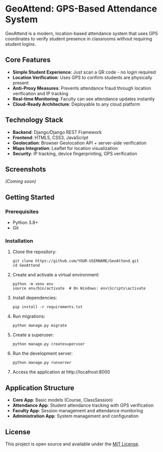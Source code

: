 # GeoAttend: GPS-Based Attendance System

GeoAttend is a modern, location-based attendance system that uses GPS coordinates to verify student presence in classrooms without requiring student logins.

## Core Features

- **Simple Student Experience**: Just scan a QR code - no login required
- **Location Verification**: Uses GPS to confirm students are physically present
- **Anti-Proxy Measures**: Prevents attendance fraud through location verification and IP tracking
- **Real-time Monitoring**: Faculty can see attendance updates instantly
- **Cloud-Ready Architecture**: Deployable to any cloud platform

## Technology Stack

- **Backend**: Django/Django REST Framework
- **Frontend**: HTML5, CSS3, JavaScript
- **Geolocation**: Browser Geolocation API + server-side verification
- **Maps Integration**: Leaflet for location visualization
- **Security**: IP tracking, device fingerprinting, GPS verification

## Screenshots

*(Coming soon)*

## Getting Started

### Prerequisites

- Python 3.8+
- Git

### Installation

1. Clone the repository:
   ```
   git clone https://github.com/YOUR-USERNAME/GeoAttend.git
   cd GeoAttend
   ```

2. Create and activate a virtual environment:
   ```
   python -m venv env
   source env/bin/activate  # On Windows: env\Scripts\activate
   ```

3. Install dependencies:
   ```
   pip install -r requirements.txt
   ```

4. Run migrations:
   ```
   python manage.py migrate
   ```

5. Create a superuser:
   ```
   python manage.py createsuperuser
   ```

6. Run the development server:
   ```
   python manage.py runserver
   ```

7. Access the application at http://localhost:8000

## Application Structure

- **Core App**: Basic models (Course, ClassSession)
- **Attendance App**: Student attendance tracking with GPS verification
- **Faculty App**: Session management and attendance monitoring
- **Administration App**: System management and configuration

## License

This project is open source and available under the [MIT License](LICENSE).
